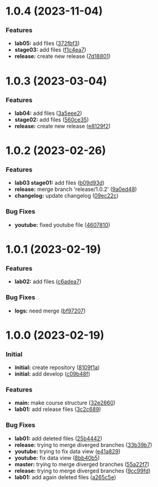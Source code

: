 # 1.0.4 (2023-11-04)

### Features

* **lab05:** add files ([372fbf3](https://github.com/vvsattarova/study_2022-2023_mathmod/commit/372fbf3dde2ae88d65c916cbbac5b8770b6f2885))
* **stage03:** add files ([f1c4ea7](https://github.com/vvsattarova/study_2022-2023_mathmod/commit/f1c4ea7f4e89d2f65e47ee010bbc5ab5ee09e486))
* **release:** create new release ([7d18801](https://github.com/vvsattarova/study_2022-2023_mathmod/commit/7d188014d5f8386129bc1cfab5043246c3ffb775))

# 1.0.3 (2023-03-04)

### Features

* **lab04:** add files ([3a5eee2](https://github.com/vvsattarova/study_2022-2023_mathmod/commit/3a5eee276017898d04558101ef757409809e3995))
* **stage02:** add files ([560ce35](https://github.com/vvsattarova/study_2022-2023_mathmod/commit/560ce356de3cb350bb1f8272b97ebd34ca1f266b))
* **release:** create new release ([e8129f2](https://github.com/vvsattarova/study_2022-2023_mathmod/commit/e8129f24471082c264476115e65450497371a259))

# 1.0.2 (2023-02-26)

### Features

* **lab03 stage01:** add files ([b09d93d](https://github.com/vvsattarova/study_2022-2023_mathmod/commit/b09d93d833116b1e8fd16886aa265428c2186966))
* **release:** merge branch 'release/1.0.2' ([9a0ed48](https://github.com/vvsattarova/study_2022-2023_mathmod/commit/9a0ed48d350ac6633f18ebdd2c947f6482e2124a))
* **changelog:** update changelog ([09ec22c](https://github.com/vvsattarova/study_2022-2023_mathmod/commit/09ec22c90122cc103e2466a50e553c505eb42b51))

### Bug Fixes

* **youtube:** fixed youtube file ([4607810](https://github.com/vvsattarova/study_2022-2023_mathmod/commit/4607810c1d64107f6e24c0b1be7cfb92c001038c))

# 1.0.1 (2023-02-19)

### Features

* **lab02:** add files ([c6adea7](https://github.com/vvsattarova/study_2022-2023_mathmod/commit/c6adea70b26a24a8d3b0e0ca6cf63c3ddb0eb94b))

### Bug Fixes

* **logs:** need merge ([bf97207](https://github.com/vvsattarova/study_2022-2023_mathmod/commit/bf972074a5f9bade00825c51a0588b539263ebd8))


# 1.0.0 (2023-02-19)

### Initial

* **initial:** create repository ([8109f1a](https://github.com/vvsattarova/study_2022-2023_mathmod/commit/8109f1a69a6a9c211b28a67bb77379390769a208))
* **initial:** add develop ([c09b48f](https://github.com/vvsattarova/study_2022-2023_mathmod/commit/c09b48f16ac8e31ccd1b10c6a055be1a2d5959d4))         

### Features

* **main:** make course structure ([32e2860](https://github.com/vvsattarova/study_2022-2023_mathmod/commit/32e2860f4edd7b64871c9fb929eb5a534abeb327))
* **lab01:** add release files ([3c2c689](https://github.com/vvsattarova/study_2022-2023_mathmod/commit/3c2c689226673d4381825c9cfbc93c98e6459f84))

### Bug Fixes

* **lab01:** add deleted files ([25b4442](https://github.com/vvsattarova/study_2022-2023_mathmod/commit/25b444249798970f83dba66430728eea643ed574))
* **release:** trying to merge diverged branches ([33b39b7](https://github.com/vvsattarova/study_2022-2023_mathmod/commit/33b39b7c4c73ec9fd8ce620766331998d4b1f713))
* **youtube:** trying to fix data view ([e41a829](https://github.com/vvsattarova/study_2022-2023_mathmod/commit/e41a82967c07bdf8e234b64e670cdd53c7d10e39))
* **youtube:** fix data view ([8bb40b5](https://github.com/vvsattarova/study_2022-2023_mathmod/commit/8bb40b526b030ee28da3c8d56f39ba62ad2a7476))
* **master:** trying to merge diverged branches ([55a22f7](https://github.com/vvsattarova/study_2022-2023_mathmod/commit/55a22f7e915d3319cce35c5b0dc16b743cee4b61))
* **release:** trying to merge diverged branches ([9cc99fd](https://github.com/vvsattarova/study_2022-2023_mathmod/commit/9cc99fd2a50a0ee8d7554a1dec8413f08e808c12))
* **lab01:** add again deleted files ([a265c5e](https://github.com/vvsattarova/study_2022-2023_mathmod/commit/a265c5e0ad49ad2685d4e91b7641a42ee9910af7))        







